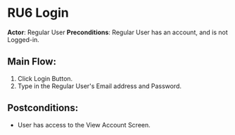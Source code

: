 # RU6 Login

**Actor**: Regular User
**Preconditions**: Regular User has an account, and is not Logged-in.

## Main Flow:

1. Click Login Button.
2. Type in the Regular User's Email address and Password.

## Postconditions:

- User has access to the View Account Screen.
